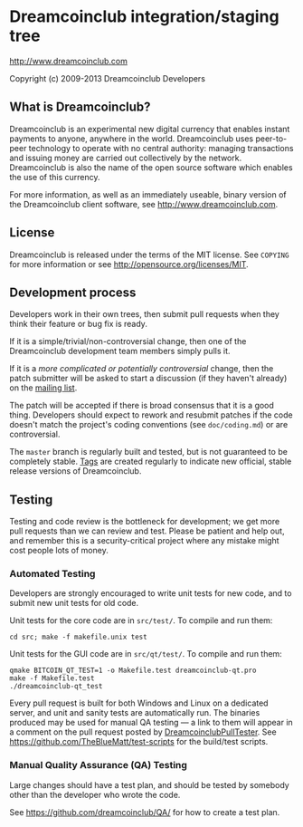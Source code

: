 Dreamcoinclub integration/staging tree
================================

http://www.dreamcoinclub.com

Copyright (c) 2009-2013 Dreamcoinclub Developers

What is Dreamcoinclub?
----------------

Dreamcoinclub is an experimental new digital currency that enables instant payments to
anyone, anywhere in the world. Dreamcoinclub uses peer-to-peer technology to operate
with no central authority: managing transactions and issuing money are carried
out collectively by the network. Dreamcoinclub is also the name of the open source
software which enables the use of this currency.

For more information, as well as an immediately useable, binary version of
the Dreamcoinclub client software, see http://www.dreamcoinclub.com.

License
-------

Dreamcoinclub is released under the terms of the MIT license. See `COPYING` for more
information or see http://opensource.org/licenses/MIT.

Development process
-------------------

Developers work in their own trees, then submit pull requests when they think
their feature or bug fix is ready.

If it is a simple/trivial/non-controversial change, then one of the Dreamcoinclub
development team members simply pulls it.

If it is a *more complicated or potentially controversial* change, then the patch
submitter will be asked to start a discussion (if they haven't already) on the
[mailing list](http://sourceforge.net/mailarchive/forum.php?forum_name=dreamcoinclub-development).

The patch will be accepted if there is broad consensus that it is a good thing.
Developers should expect to rework and resubmit patches if the code doesn't
match the project's coding conventions (see `doc/coding.md`) or are
controversial.

The `master` branch is regularly built and tested, but is not guaranteed to be
completely stable. [Tags](https://github.com/dreamcoinclub/dreamcoinclub/tags) are created
regularly to indicate new official, stable release versions of Dreamcoinclub.

Testing
-------

Testing and code review is the bottleneck for development; we get more pull
requests than we can review and test. Please be patient and help out, and
remember this is a security-critical project where any mistake might cost people
lots of money.

### Automated Testing

Developers are strongly encouraged to write unit tests for new code, and to
submit new unit tests for old code.

Unit tests for the core code are in `src/test/`. To compile and run them:

    cd src; make -f makefile.unix test

Unit tests for the GUI code are in `src/qt/test/`. To compile and run them:

    qmake BITCOIN_QT_TEST=1 -o Makefile.test dreamcoinclub-qt.pro
    make -f Makefile.test
    ./dreamcoinclub-qt_test

Every pull request is built for both Windows and Linux on a dedicated server,
and unit and sanity tests are automatically run. The binaries produced may be
used for manual QA testing — a link to them will appear in a comment on the
pull request posted by [DreamcoinclubPullTester](https://github.com/DreamcoinclubPullTester). See https://github.com/TheBlueMatt/test-scripts
for the build/test scripts.

### Manual Quality Assurance (QA) Testing

Large changes should have a test plan, and should be tested by somebody other
than the developer who wrote the code.

See https://github.com/dreamcoinclub/QA/ for how to create a test plan.

